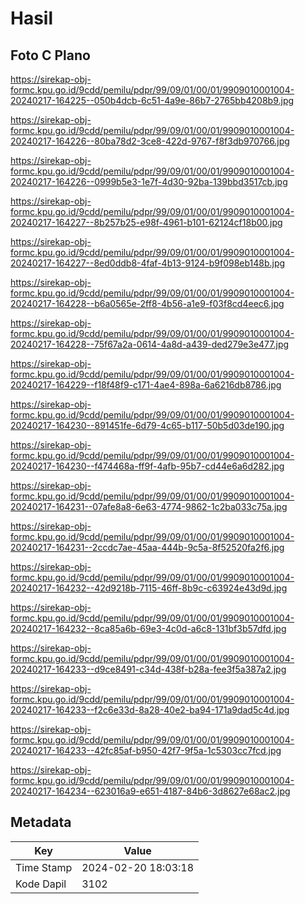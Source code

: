 # Hasil

## Foto C Plano

https://sirekap-obj-formc.kpu.go.id/9cdd/pemilu/pdpr/99/09/01/00/01/9909010001004-20240217-164225--050b4dcb-6c51-4a9e-86b7-2765bb4208b9.jpg

https://sirekap-obj-formc.kpu.go.id/9cdd/pemilu/pdpr/99/09/01/00/01/9909010001004-20240217-164226--80ba78d2-3ce8-422d-9767-f8f3db970766.jpg

https://sirekap-obj-formc.kpu.go.id/9cdd/pemilu/pdpr/99/09/01/00/01/9909010001004-20240217-164226--0999b5e3-1e7f-4d30-92ba-139bbd3517cb.jpg

https://sirekap-obj-formc.kpu.go.id/9cdd/pemilu/pdpr/99/09/01/00/01/9909010001004-20240217-164227--8b257b25-e98f-4961-b101-62124cf18b00.jpg

https://sirekap-obj-formc.kpu.go.id/9cdd/pemilu/pdpr/99/09/01/00/01/9909010001004-20240217-164227--8ed0ddb8-4faf-4b13-9124-b9f098eb148b.jpg

https://sirekap-obj-formc.kpu.go.id/9cdd/pemilu/pdpr/99/09/01/00/01/9909010001004-20240217-164228--b6a0565e-2ff8-4b56-a1e9-f03f8cd4eec6.jpg

https://sirekap-obj-formc.kpu.go.id/9cdd/pemilu/pdpr/99/09/01/00/01/9909010001004-20240217-164228--75f67a2a-0614-4a8d-a439-ded279e3e477.jpg

https://sirekap-obj-formc.kpu.go.id/9cdd/pemilu/pdpr/99/09/01/00/01/9909010001004-20240217-164229--f18f48f9-c171-4ae4-898a-6a6216db8786.jpg

https://sirekap-obj-formc.kpu.go.id/9cdd/pemilu/pdpr/99/09/01/00/01/9909010001004-20240217-164230--891451fe-6d79-4c65-b117-50b5d03de190.jpg

https://sirekap-obj-formc.kpu.go.id/9cdd/pemilu/pdpr/99/09/01/00/01/9909010001004-20240217-164230--f474468a-ff9f-4afb-95b7-cd44e6a6d282.jpg

https://sirekap-obj-formc.kpu.go.id/9cdd/pemilu/pdpr/99/09/01/00/01/9909010001004-20240217-164231--07afe8a8-6e63-4774-9862-1c2ba033c75a.jpg

https://sirekap-obj-formc.kpu.go.id/9cdd/pemilu/pdpr/99/09/01/00/01/9909010001004-20240217-164231--2ccdc7ae-45aa-444b-9c5a-8f52520fa2f6.jpg

https://sirekap-obj-formc.kpu.go.id/9cdd/pemilu/pdpr/99/09/01/00/01/9909010001004-20240217-164232--42d9218b-7115-46ff-8b9c-c63924e43d9d.jpg

https://sirekap-obj-formc.kpu.go.id/9cdd/pemilu/pdpr/99/09/01/00/01/9909010001004-20240217-164232--8ca85a6b-69e3-4c0d-a6c8-131bf3b57dfd.jpg

https://sirekap-obj-formc.kpu.go.id/9cdd/pemilu/pdpr/99/09/01/00/01/9909010001004-20240217-164233--d9ce8491-c34d-438f-b28a-fee3f5a387a2.jpg

https://sirekap-obj-formc.kpu.go.id/9cdd/pemilu/pdpr/99/09/01/00/01/9909010001004-20240217-164233--f2c6e33d-8a28-40e2-ba94-171a9dad5c4d.jpg

https://sirekap-obj-formc.kpu.go.id/9cdd/pemilu/pdpr/99/09/01/00/01/9909010001004-20240217-164233--42fc85af-b950-42f7-9f5a-1c5303cc7fcd.jpg

https://sirekap-obj-formc.kpu.go.id/9cdd/pemilu/pdpr/99/09/01/00/01/9909010001004-20240217-164234--623016a9-e651-4187-84b6-3d8627e68ac2.jpg


## Metadata

| Key        | Value               |
| ---------- | ------------------- |
| Time Stamp | 2024-02-20 18:03:18 |
| Kode Dapil | 3102                |



